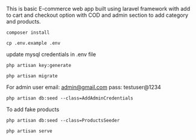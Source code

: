 This is basic E-commerce web app built using laravel framework with add to cart and checkout option with COD and admin section to add category and products. 
 

```
composer install
```

```
cp .env.example .env
```

update mysql credentials in .env file

```
php artisan key:generate
```

```
php artisan migrate
```

For admin user
email: admin@gmail.com
pass: testuser@1234
```
php artisan db:seed --class=AddAdminCredentials
```

To add fake products
```
php artisan db:seed --class=ProductsSeeder
```

```
php artisan serve
```
